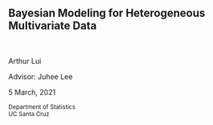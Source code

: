 <section class="title-slide">
  <div markdown="1">

# Bayesian Modeling for Heterogeneous Multivariate Data

<br>

Arthur Lui

Advisor: Juhee Lee

5 March, 2021

<small>
Department of Statistics
<br>
UC Santa Cruz
</small>

</div>
</section> 
